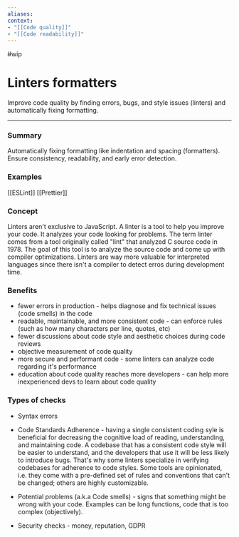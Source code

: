 ```yaml
---
aliases:
context:
- "[[Code quality]]"
- "[[Code readability]]"
---
```


#wip

# Linters formatters

Improve code quality by finding errors, bugs, and style issues (linters) and automatically fixing formatting.

---
### Summary
Automatically fixing formatting like indentation and spacing (formatters).
Ensure consistency, readability, and early error detection.

### Examples
[[ESLint]]
[[Prettier]]

### Concept
Linters aren't exclusive to JavaScript.
A linter is a tool to help you improve your code.
It analyzes your code looking for problems.
The term linter comes from a tool originally called "lint" that analyzed C source code in 1978.
The goal of this tool is to analyze the source code and come up with compiler optimizations.
Linters are way more valuable for interpreted languages since there isn't a compiler to detect erros during development time.


### Benefits
- fewer errors in production - helps diagnose and fix technical issues (code smells) in the code 
- readable, maintainable, and more consistent code - can enforce rules (such as how many characters per line, quotes, etc)
- fewer discussions about code style and aesthetic choices during code reviews
- objective measurement of code quality
- more secure and performant code - some linters can analyze code regarding it's performance
- education about code quality reaches more developers - can help more inexperienced devs to learn about code quality


### Types of checks

- Syntax errors

- Code Standards Adherence - having a single consistent coding syle is beneficial for decreasing the cognitive load of reading, understanding, and maintaining code. A codebase that has a consistent code style will be easier to understand, and the developers that use it will be less likely to introduce bugs.
That's why some linters specialize in verifying codebases for adherence to code styles. Some tools are opinionated, i.e. they come with a pre-defined set of rules and conventions that can't be changed; others are highly customizable.

- Potential problems (a.k.a Code smells) - signs that something might be wrong with your code. Examples can be long functions, code that is too complex (objectively).

- Security checks - money, reputation, GDPR
